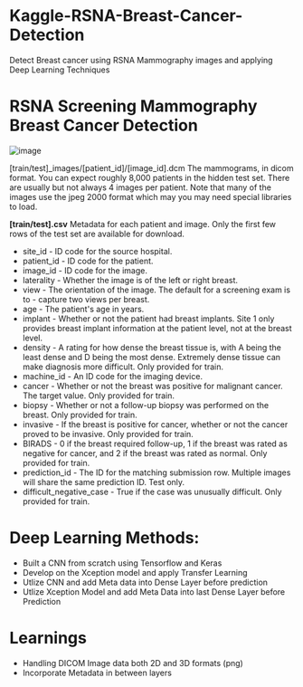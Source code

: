 # Kaggle-RSNA-Breast-Cancer-Detection
Detect Breast cancer using RSNA Mammography images and applying Deep Learning Techniques 
# RSNA Screening Mammography Breast Cancer Detection
![image](https://user-images.githubusercontent.com/112804900/212580738-6077bf5b-e44d-4ee4-946e-b2bbbf4ce12c.png)

[train/test]_images/[patient_id]/[image_id].dcm The mammograms, in dicom format. You can expect roughly 8,000 patients in the hidden test set. There are usually but not always 4 images per patient. Note that many of the images use the jpeg 2000 format which may you may need special libraries to load.

**[train/test].csv** Metadata for each patient and image. Only the first few rows of the test set are available for download.

  - site_id - ID code for the source hospital.
  - patient_id - ID code for the patient.
  - image_id - ID code for the image.
  - laterality - Whether the image is of the left or right breast.
  - view - The orientation of the image. The default for a screening exam is to - capture two views per breast.
  - age - The patient's age in years.
  - implant - Whether or not the patient had breast implants. Site 1 only provides breast implant information at the patient level, not at the breast level.
  - density - A rating for how dense the breast tissue is, with A being the least dense and D being the most dense. Extremely dense tissue can make diagnosis more difficult. Only provided for train.
  - machine_id - An ID code for the imaging device.
  - cancer - Whether or not the breast was positive for malignant cancer. The target value. Only provided for train.
  - biopsy - Whether or not a follow-up biopsy was performed on the breast. Only provided for train.
  - invasive - If the breast is positive for cancer, whether or not the cancer proved to be invasive. Only provided for train.
  - BIRADS - 0 if the breast required follow-up, 1 if the breast was rated as negative for cancer, and 2 if the breast was rated as normal. Only provided for train.
  - prediction_id - The ID for the matching submission row. Multiple images will share the same prediction ID. Test only.
  - difficult_negative_case - True if the case was unusually difficult. Only provided for train.


# Deep Learning Methods:
- Built a CNN from scratch using Tensorflow and Keras
- Develop on the Xception model and apply Transfer Learning
- Utlize CNN and add Meta data into Dense Layer before prediction
- Utlize Xception Model and add Meta Data into last Dense Layer before Prediction

# Learnings
- Handling DICOM Image data both 2D and 3D formats (png)
- Incorporate Metadata in between layers 
